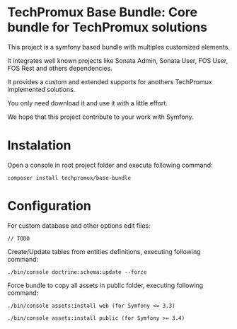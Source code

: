# TechPromux Base Bundle: Core bundle for TechPromux solutions

This project is a symfony based bundle with multiples customized elements.

It integrates well known projects like Sonata Admin, Sonata User, FOS User, FOS Rest and others dependencies.

It provides a custom and extended supports for anothers TechPromux implemented solutions.

You only need download it and use it with a little effort. 

We hope that this project contribute to your work with Symfony.

# Instalation

Open a console in root project folder and execute following command:

    composer install techpromux/base-bundle

# Configuration

For custom database and other options edit files:

	// TODO

Create/Update tables from entities definitions, executing following command:

    ./bin/console doctrine:schema:update --force


Force bundle to copy all assets in public folder, executing following command:

    ./bin/console assets:install web (for Symfony <= 3.3)

    ./bin/console assets:install public (for Symfony >= 3.4)
